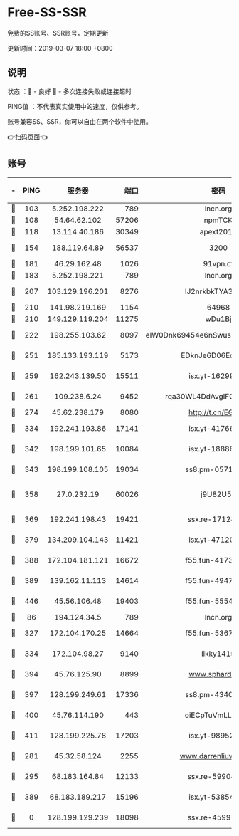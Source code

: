 # Free-SS-SSR

免费的SS账号、SSR账号，定期更新

更新时间：2019-03-07 18:00 +0800

## 说明

状态     ：🙂 - 良好 🙁 - 多次连接失败或连接超时

PING值   ：不代表真实使用中的速度，仅供参考。

账号兼容SS、SSR，你可以自由在两个软件中使用。

👉[扫码页面](https://liesauer.github.io/Free-SS-SSR/)👈

## 账号

|-|PING|服务器|端口|密码|加密方式|区域|
|:----:|:----:|:-----:|-----:|:----:|:----:|:----:|
|🙂|103|5.252.198.222|789|lncn.org|rc4|JP|
|🙂|108|54.64.62.102|57206|npmTCK|rc4-md5|JP|
|🙂|118|13.114.40.186|30349|apext2019|chacha20|JP|
|🙂|154|188.119.64.89|56537|3200|aes-256-cfb|RU|
|🙂|181|46.29.162.48|1026|91vpn.cf|rc4-md5|RU|
|🙂|183|5.252.198.221|789|lncn.org|rc4|JP|
|🙂|207|103.129.196.201|8276|lJ2nrkbkTYA30wv0|aes-256-cfb|US|
|🙂|210|141.98.219.169|1154|64968|chacha20|US|
|🙂|210|149.129.119.204|11275|wDu1Bj|rc4-md5|HK|
|🙂|222|198.255.103.62|8097|eIW0Dnk69454e6nSwuspv9DmS201tQ0D|aes-256-cfb|US|
|🙂|251|185.133.193.119|5173|EDknJe6D06EoWDaw|aes-256-cfb|US|
|🙂|259|162.243.139.50|15511|isx.yt-16299979|aes-256-cfb|US|
|🙂|261|109.238.6.24|9452|rqa30WL4DdAvgIFG6Fs3znzTa|aes-256-cfb|FR|
|🙂|274|45.62.238.179|8080|http://t.cn/EGJIyrl|rc4-md5|CA|
|🙂|334|192.241.193.86|17141|isx.yt-41766663|aes-256-cfb|US|
|🙂|342|198.199.101.65|10084|isx.yt-18886223|aes-256-cfb|US|
|🙂|343|198.199.108.105|19034|ss8.pm-05716410|aes-256-cfb|US|
|🙂|358|27.0.232.19|60026|j9U82U53|xchacha20-ietf-poly1305|HK|
|🙂|369|192.241.198.43|19421|ssx.re-17128013|aes-256-cfb|US|
|🙂|379|134.209.104.143|11421|isx.yt-47120131|aes-256-cfb|SG|
|🙂|388|172.104.181.121|16672|f55.fun-41734869|aes-256-cfb|SG|
|🙂|389|139.162.11.113|14614|f55.fun-49472003|aes-256-cfb|SG|
|🙂|446|45.56.106.48|19403|f55.fun-55549591|aes-256-cfb|US|
|🙂|86|194.124.34.5|789|lncn.org|rc4|JP|
|🙂|327|172.104.170.25|14664|f55.fun-53676794|aes-256-cfb|SG|
|🙂|334|172.104.98.27|9140|likky1415|aes-256-cfb|JP|
|🙂|394|45.76.125.90|8899|www.sphard.com|aes-256-cfb|AU|
|🙂|397|128.199.249.61|17336|ss8.pm-43407054|aes-256-cfb|SG|
|🙂|400|45.76.114.190|443|oiECpTuVmLLxk4Ts|aes-256-cfb|AU|
|🙂|411|128.199.225.78|17203|isx.yt-98952037|aes-256-cfb|SG|
|🙁|281|45.32.58.124|2255|www.darrenliuwei.com|aes-256-cfb|JP|
|🙁|295|68.183.164.84|12133|ssx.re-59904626|aes-256-cfb|US|
|🙁|389|68.183.189.217|15196|isx.yt-53854583|aes-256-cfb|SG|
|🙁|0|128.199.129.239|18098|ssx.re-45997655|aes-256-cfb|SG|
